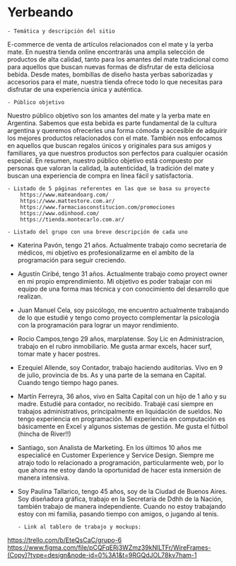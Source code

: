 # Yerbeando

    - Temática y descripción del sitio
    
E-commerce de venta de artículos relacionados con el mate y la yerba mate. En nuestra tienda online encontrarás una amplia selección de productos de alta calidad, tanto para los amantes del mate tradicional como para aquellos que buscan nuevas formas de disfrutar de esta deliciosa bebida. Desde mates, bombillas de diseño hasta yerbas saborizadas y accesorios para el mate, nuestra tienda ofrece todo lo que necesitas para disfrutar de una experiencia única y auténtica.

    - Público objetivo
Nuestro público objetivo son los amantes del mate y la yerba mate en Argentina. Sabemos que esta bebida es parte fundamental de la cultura argentina y queremos ofrecerles una forma cómoda y accesible de adquirir los mejores productos relacionados con el mate. También nos enfocamos en aquellos que buscan regalos únicos y originales para sus amigos y familiares, ya que nuestros productos son perfectos para cualquier ocasión especial. En resumen, nuestro público objetivo está compuesto por personas que valoran la calidad, la autenticidad, la tradición del mate y buscan una experiencia de compra en línea fácil y satisfactoria.


    - Listado de 5 páginas referentes en las que se basa su proyecto
        https://www.mateandoarg.com/
        https://www.mattestore.com.ar/
        https://www.farmaciasconstitucion.com/promociones
        https://www.odinhood.com/
        https://tienda.montecarlo.com.ar/
        
    - Listado del grupo con una breve descripción de cada uno
    
  -  Katerina Pavón, tengo 21 años. Actualmente trabajo como secretaria de médicos, mi objetivo es profesionalizarme en el ambito de la programación para seguir creciendo. 
   
   - Agustín Ciribé, tengo 31 años. Actualmente trabajo como proyect owner en mi propio emprendimiento. Mi objetivo es poder trabajar con mi equipo de una forma mas técnica y con conocimiento del desarrollo que realizan. 
   
   - Juan Manuel Cela, soy psicólogo, me encuentro actualmente trabajando de lo que estudié y tengo como proyecto complementar la psicología con la programación para lograr un mayor rendimiento.
   
   - Rocio Campos,tengo 29 años, marplatense. Soy Lic en Administracion, trabajo en el rubro inmobiliario. Me gusta armar excels, hacer surf, tomar mate y hacer postres.
   
  - Ezequiel Allende, soy Contador, trabajo haciendo auditorias. 
Vivo en 9 de julio, provincia de bs. As y una parte de la semana en Capital. Cuando tengo tiempo hago panes.

  - Martín Ferreyra, 36 años, vivo en Salta Capital con un hijo de 1 año y su madre. Estudié para contador, no recibido. Trabajé casi siempre en trabajos administrativos, principalmente en liquidación de sueldos. No tengo experiencia en programación. Mi experiencia en computación es básicamente en Excel y algunos sistemas de gestión. Me gusta el fútbol (hincha de River!!)
  
  - Santiago, son Analista de Marketing. En los últimos 10 años me especialicé en Customer Experience y Service Design. Siempre me atrajo todo lo relacionado a programación, particularmente web, por lo que ahora me estoy dando la oportunidad de hacer esta inmersión de manera intensiva.
 
 - Soy Paulina Tallarico, tengo 45 años, soy de la Ciudad de Buenos Aires. Soy diseñadora gráfica, trabajo en la Secretaría de Ddhh de la Nación, también trabajo de manera independiente. Cuando no estoy trabajando estoy con mi familia, pasando tiempo con amigos, o jugando al tenis.
   
       - Link al tablero de trabajo y mockups:
       
https://trello.com/b/EteQsCaC/grupo-6
https://www.figma.com/file/pCQFqERj3WZmz39kNlLTFr/WireFrames-(Copy)?type=design&node-id=0%3A1&t=9RGQdJOL78kv7ham-1

    
    
    
    
    
    
    
    
    
    
    
    
    
    
    
